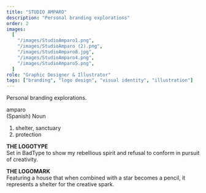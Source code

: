 ```yaml
---
title: "STUDIO AMPARO"
description: "Personal branding explorations"
order: 2
images:
  [
    "/images/StudioAmparo1.png",
    "/images/StudioAmparo (2).png",
    "/images/StudioAmparo8.jpg",
    "/images/StudioAmparo4.png",
    "/images/StudioAmparo5.png",
  ]
role: "Graphic Designer & Illustrator"
tags: ["branding", "logo design", "visual identity", "illustration"]
---
```


Personal branding explorations.

<div>
<span class="font-medium">amparo</span>
<br>
<span class="uppercase text-xs">(Spanish) Noun</span>
<br>

1. shelter, sanctuary
2. protection

</div>

**THE LOGOTYPE**
<br>
Set in BadType to show my rebellious spirit and refusal to conform in pursuit of creativity.

**THE LOGOMARK**
<br>
Featuring a house that when combined with a star becomes a pencil, it represents a shelter for the creative spark.
